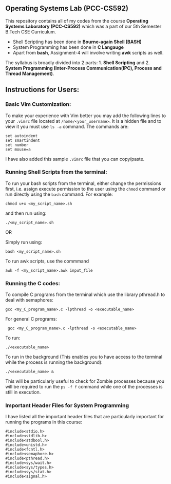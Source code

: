 
## **Operating Systems Lab (PCC-CS592)**
This repository contains all of my codes from the course **Operating Systems Laboratory (PCC-CS592)** which was a part of our 5th Semester B.Tech CSE Curriculum.

 - Shell Scripting has been done in **Bourne-again Shell (BASH)**
 - System Programming has been done in **C Langauge** 
 - Apart from **bash**, Assignment-4 will involve writing **awk** scripts as well.

The syllabus is broadly divided into 2 parts: 1. **Shell Scripting** and 2. **System Programming (Inter-Process Communication(IPC), Process and Thread Management)**.

## Instructions for Users:
### Basic Vim Customization:
To make your experience with Vim better you may add the following lines to your `.vimrc` file located at `/home/<your_username>`. It is a hidden file and to view it you must use `ls -a` command.
The commands are:

    set autoindent
    set smartindent
    set number
    set mouse=a

I have also added this sample `.vimrc` file that you can copy/paste.

### Running Shell Scripts from the terminal:

To run your bash scripts from the terminal, either change the permissions first, i.e. assign execute permission to the user using the `chmod` command or run directly using the `bash` command.
For example: 

    chmod u+x <my_script_name>.sh
and then run using:

    ./<my_script_name>.sh

OR

Simply run using:

    bash <my_script_name>.sh

To run awk scripts, use the commmand 

    awk -f <my_script_name>.awk input_file

### Running the C codes:
To compile C programs from the terminal which use the library pthread.h to deal with semaphores:

    gcc <my_C_program_name>.c -lpthread -o <executable_name>
 For general C programs:

     gcc <my_C_program_name>.c -lpthread -o <executable_name>

   To run:
   

    ./<executable_name>
   To run in the background (This enables you to have access to the terminal while the process is running the background):
   

    ./<executable_name> &
This will be particularly useful to check for Zombie processes because you will be required to run the `ps -f f` command while one of the processes is still in execution.
### Important Header Files for System Programming
I have listed all the important header files that are particularly important for running the programs in this course:

    #include<stdio.h>
    #include<stdlib.h>
    #include<stdbool.h>
    #include<unistd.h>
    #include<fcntl.h>
    #include<semaphore.h>
    #include<pthread.h>
    #include<sys/wait.h>
    #include<sys/types.h>
    #include<sys/stat.h>
    #include<signal.h>
